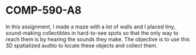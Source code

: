 # COMP-590-A8

In this assignment, I made a maze with a lot of walls and I placed tiny, sound-making collectibles in hard-to-see spots so that the only 
way to reach them is by hearing the sounds they make. The objective is to use this 3D spatialized audtio to locate these objects and 
collect them. 

